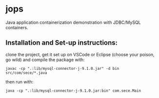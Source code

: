 # jops
Java application containerization demonstration with JDBC/MySQL containers.

## Installation and Set-up instructions:
clone the project, get it set up on VSCode or Eclipse (choose your poison, go wild) and compile the package with:

```shell
javac -cp ".:lib/mysql-connector-j-9.1.0.jar" -d bin src/com/sece/*.java
```

then run with:

```shell
java -cp ".:lib/mysql-connector-j-9.1.0.jar:bin" com.sece.Main
```
